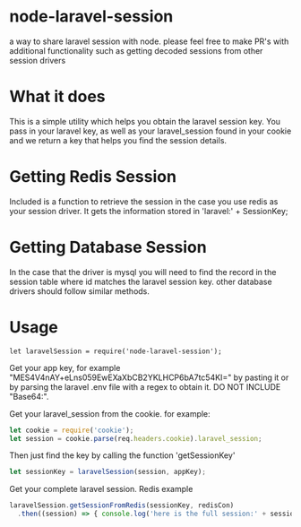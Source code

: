 # node-laravel-session
a way to share laravel session with node. please feel free to make PR's with additional functionality such as getting decoded sessions from other session drivers

# What it does
This is a simple utility which helps you obtain the laravel session key.  You pass in your laravel key, as well as your laravel_session found in your cookie and we return a key that helps you find the session details.

# Getting Redis Session
Included is a function to retrieve the session in the case you use redis as your session driver.  It gets the information stored in 'laravel:' + SessionKey;

# Getting Database Session
In the case that the driver is mysql you will need to find the record in the session table where id matches the laravel session key.  other database drivers should follow similar methods.

# Usage

`let laravelSession = require('node-laravel-session');`

Get your app key, for example "MES4V4nAY+eLns059EwEXaXbCB2YKLHCP6bA7tc54KI=" by pasting it or by parsing the laravel .env file with a regex to obtain it. DO NOT INCLUDE "Base64:".

Get your laravel_session from the cookie. for example:

``` js
let cookie = require('cookie');
let session = cookie.parse(req.headers.cookie).laravel_session;
```

Then just find the key by calling the function 'getSessionKey'

``` js
let sessionKey = laravelSession(session, appKey);
```

Get your complete laravel session. Redis example

``` js
laravelSession.getSessionFromRedis(sessionKey, redisCon)
  .then((session) => { console.log('here is the full session:' + session);});
```

